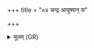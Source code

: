 +++
title = "०४ चन्द्र आयुष्मान् स"

+++
<details><summary>मूलम् (GR)</summary>

चन्द्र आयुष्मान्  
स नक्षत्रैर् आयुष्मान् (…) ॥
</details>